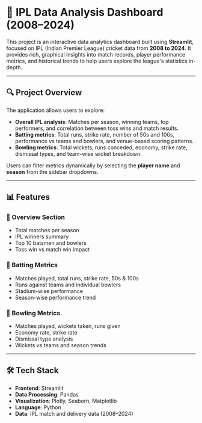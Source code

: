 # 🏏 IPL Data Analysis Dashboard (2008–2024)

This project is an interactive data analytics dashboard built using **Streamlit**, focused on IPL (Indian Premier League) cricket data from **2008 to 2024**. It provides rich, graphical insights into match records, player performance metrics, and historical trends to help users explore the league's statistics in-depth.

---

## 🔍 Project Overview

The application allows users to explore:
- **Overall IPL analysis**: Matches per season, winning teams, top performers, and correlation between toss wins and match results.
- **Batting metrics**: Total runs, strike rate, number of 50s and 100s, performance vs teams and bowlers, and venue-based scoring patterns.
- **Bowling metrics**: Total wickets, runs conceded, economy, strike rate, dismissal types, and team-wise wicket breakdown.

Users can filter metrics dynamically by selecting the **player name** and **season** from the sidebar dropdowns.

---

## 📊 Features

### 🔹 Overview Section
- Total matches per season
- IPL winners summary
- Top 10 batsmen and bowlers
- Toss win vs match win impact

### 🔹 Batting Metrics
- Matches played, total runs, strike rate, 50s & 100s
- Runs against teams and individual bowlers
- Stadium-wise performance
- Season-wise performance trend

### 🔹 Bowling Metrics
- Matches played, wickets taken, runs given
- Economy rate, strike rate
- Dismissal type analysis
- Wickets vs teams and season trends

---

## 🛠️ Tech Stack

- **Frontend**: Streamlit
- **Data Processing**: Pandas
- **Visualization**: Plotly, Seaborn, Matplotlib
- **Language**: Python
- **Data**: IPL match and delivery data (2008–2024)